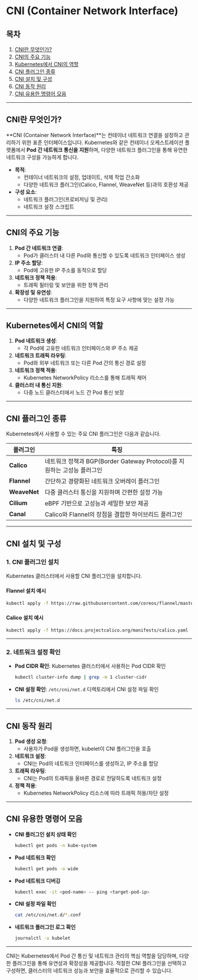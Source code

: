 # CNI (Container Network Interface)

## 목차
1. [CNI란 무엇인가?](#CNI란-무엇인가)
2. [CNI의 주요 기능](#CNI의-주요-기능)
3. [Kubernetes에서 CNI의 역할](#Kubernetes에서-CNI의-역할)
4. [CNI 플러그인 종류](#CNI-플러그인-종류)
5. [CNI 설치 및 구성](#CNI-설치-및-구성)
6. [CNI 동작 원리](#CNI-동작-원리)
7. [CNI 유용한 명령어 모음](#CNI-유용한-명령어-모음)

---

## CNI란 무엇인가?

**CNI (Container Network Interface)**는 컨테이너 네트워크 연결을 설정하고 관리하기 위한 표준 인터페이스입니다. Kubernetes와 같은 컨테이너 오케스트레이션 플랫폼에서 **Pod 간 네트워크 통신을 지원**하며, 다양한 네트워크 플러그인을 통해 유연한 네트워크 구성을 가능하게 합니다.

- **목적**:
  - 컨테이너 네트워크의 설정, 업데이트, 삭제 작업 간소화
  - 다양한 네트워크 플러그인(Calico, Flannel, WeaveNet 등)과의 호환성 제공
- **구성 요소**:
  - 네트워크 플러그인(프로비저닝 및 관리)
  - 네트워크 설정 스크립트

---

## CNI의 주요 기능

1. **Pod 간 네트워크 연결**:
   - Pod가 클러스터 내 다른 Pod와 통신할 수 있도록 네트워크 인터페이스 생성
2. **IP 주소 할당**:
   - Pod에 고유한 IP 주소를 동적으로 할당
3. **네트워크 정책 적용**:
   - 트래픽 필터링 및 보안을 위한 정책 관리
4. **확장성 및 유연성**:
   - 다양한 네트워크 플러그인을 지원하여 특정 요구 사항에 맞는 설정 가능

---

## Kubernetes에서 CNI의 역할

1. **Pod 네트워크 생성**:
   - 각 Pod에 고유한 네트워크 인터페이스와 IP 주소 제공
2. **네트워크 트래픽 라우팅**:
   - Pod와 외부 네트워크 또는 다른 Pod 간의 통신 경로 설정
3. **네트워크 정책 적용**:
   - Kubernetes NetworkPolicy 리소스를 통해 트래픽 제어
4. **클러스터 내 통신 지원**:
   - 다중 노드 클러스터에서 노드 간 Pod 통신 보장

---

## CNI 플러그인 종류

Kubernetes에서 사용할 수 있는 주요 CNI 플러그인은 다음과 같습니다.

| **플러그인** | **특징**                                                                 |
|--------------|--------------------------------------------------------------------------|
| **Calico**   | 네트워크 정책과 BGP(Border Gateway Protocol)를 지원하는 고성능 플러그인 |
| **Flannel**  | 간단하고 경량화된 네트워크 오버레이 플러그인                              |
| **WeaveNet** | 다중 클러스터 통신을 지원하며 간편한 설정 가능                            |
| **Cilium**   | eBPF 기반으로 고성능과 세밀한 보안 제공                                  |
| **Canal**    | Calico와 Flannel의 장점을 결합한 하이브리드 플러그인                     |

---

## CNI 설치 및 구성

### 1. CNI 플러그인 설치

Kubernetes 클러스터에서 사용할 CNI 플러그인을 설치합니다.

#### Flannel 설치 예시

```bash
kubectl apply -f https://raw.githubusercontent.com/coreos/flannel/master/Documentation/kube-flannel.yml
```

#### Calico 설치 예시

```bash
kubectl apply -f https://docs.projectcalico.org/manifests/calico.yaml
```

---

### 2. 네트워크 설정 확인

- **Pod CIDR 확인**:
  Kubernetes 클러스터에서 사용하는 Pod CIDR 확인
  ```bash
  kubectl cluster-info dump | grep -m 1 cluster-cidr
  ```

- **CNI 설정 확인**:
  `/etc/cni/net.d` 디렉토리에서 CNI 설정 파일 확인
  ```bash
  ls /etc/cni/net.d
  ```

---

## CNI 동작 원리

1. **Pod 생성 요청**:
   - 사용자가 Pod을 생성하면, kubelet이 CNI 플러그인을 호출
2. **네트워크 설정**:
   - CNI는 Pod의 네트워크 인터페이스를 생성하고, IP 주소를 할당
3. **트래픽 라우팅**:
   - CNI는 Pod의 트래픽을 올바른 경로로 전달하도록 네트워크 설정
4. **정책 적용**:
   - Kubernetes NetworkPolicy 리소스에 따라 트래픽 허용/차단 설정

---

## CNI 유용한 명령어 모음

- **CNI 플러그인 설치 상태 확인**
  ```bash
  kubectl get pods -n kube-system
  ```

- **Pod 네트워크 확인**
  ```bash
  kubectl get pods -o wide
  ```

- **Pod 네트워크 디버깅**
  ```bash
  kubectl exec -it <pod-name> -- ping <target-pod-ip>
  ```

- **CNI 설정 파일 확인**
  ```bash
  cat /etc/cni/net.d/*.conf
  ```

- **네트워크 플러그인 로그 확인**
  ```bash
  journalctl -u kubelet
  ```

---

CNI는 Kubernetes에서 Pod 간 통신 및 네트워크 관리의 핵심 역할을 담당하며, 다양한 플러그인을 통해 유연성과 확장성을 제공합니다. 적절한 CNI 플러그인을 선택하고 구성하면, 클러스터의 네트워크 성능과 보안을 효율적으로 관리할 수 있습니다.
